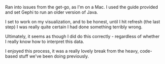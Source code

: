 Ran into issues from the get-go, as I'm on a Mac. I used the guide provided and set Gephi to run an older version of Java.

I set to work on my visualization, and to be honest, until I hit refresh (the last step) I was really quite certain I had done something terribly wrong. 

Ultimately, it seems as though I did do this correctly - regardless of whether I really know how to interpret this data.

I enjoyed this process, it was a really lovely break from the heavy, code-based stuff we've been doing previously.
